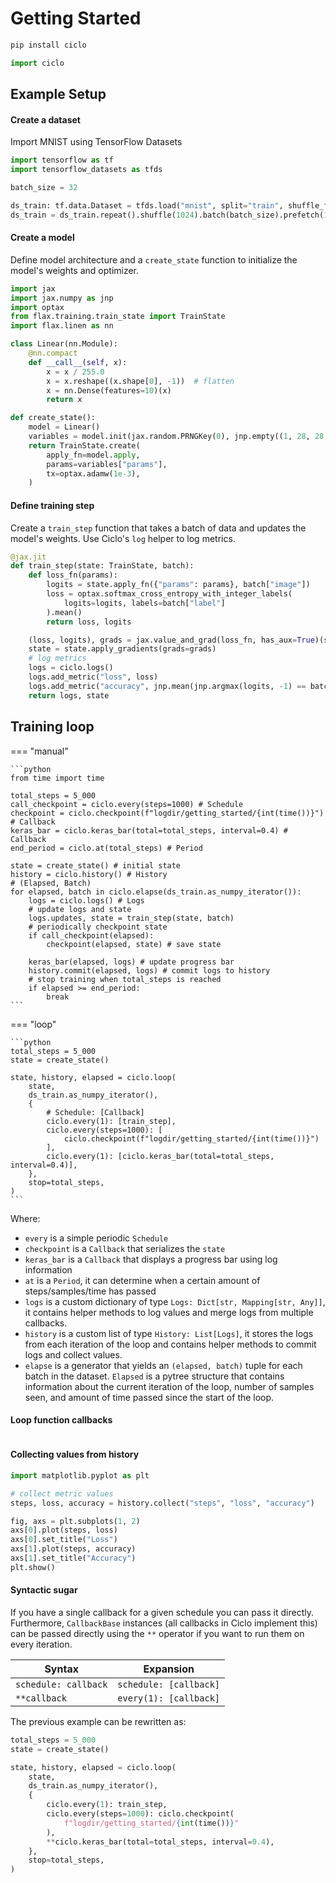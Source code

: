<style>
.md-grid {
    max-width: 100%;
    /* add 5% padding left and right*/
    padding: 0 5%;
}
</style>

# Getting Started


```bash
pip install ciclo
```

```python
import ciclo
```

## Example Setup

#### Create a dataset

Import MNIST using TensorFlow Datasets

```python
import tensorflow as tf
import tensorflow_datasets as tfds

batch_size = 32

ds_train: tf.data.Dataset = tfds.load("mnist", split="train", shuffle_files=True)
ds_train = ds_train.repeat().shuffle(1024).batch(batch_size).prefetch(1)
```

#### Create a model
Define model architecture and a `create_state` function to initialize the model's weights and optimizer.

```python
import jax
import jax.numpy as jnp
import optax
from flax.training.train_state import TrainState
import flax.linen as nn

class Linear(nn.Module):
    @nn.compact
    def __call__(self, x):
        x = x / 255.0
        x = x.reshape((x.shape[0], -1))  # flatten
        x = nn.Dense(features=10)(x)
        return x

def create_state():
    model = Linear()
    variables = model.init(jax.random.PRNGKey(0), jnp.empty((1, 28, 28, 1)))
    return TrainState.create(
        apply_fn=model.apply,
        params=variables["params"],
        tx=optax.adamw(1e-3),
    )
```

#### Define training step
Create a `train_step` function that takes a batch of data and updates the model's weights. Use Ciclo's `log` helper to log metrics.

```python
@jax.jit
def train_step(state: TrainState, batch):
    def loss_fn(params):
        logits = state.apply_fn({"params": params}, batch["image"])
        loss = optax.softmax_cross_entropy_with_integer_labels(
            logits=logits, labels=batch["label"]
        ).mean()
        return loss, logits

    (loss, logits), grads = jax.value_and_grad(loss_fn, has_aux=True)(state.params)
    state = state.apply_gradients(grads=grads)
    # log metrics
    logs = ciclo.logs()
    logs.add_metric("loss", loss)
    logs.add_metric("accuracy", jnp.mean(jnp.argmax(logits, -1) == batch["label"]))
    return logs, state
```

## Training loop

=== "manual"

    ```python
    from time import time

    total_steps = 5_000
    call_checkpoint = ciclo.every(steps=1000) # Schedule
    checkpoint = ciclo.checkpoint(f"logdir/getting_started/{int(time())}") # Callback
    keras_bar = ciclo.keras_bar(total=total_steps, interval=0.4) # Callback
    end_period = ciclo.at(total_steps) # Period

    state = create_state() # initial state
    history = ciclo.history() # History
    # (Elapsed, Batch)
    for elapsed, batch in ciclo.elapse(ds_train.as_numpy_iterator()):
        logs = ciclo.logs() # Logs
        # update logs and state
        logs.updates, state = train_step(state, batch)
        # periodically checkpoint state
        if call_checkpoint(elapsed):
            checkpoint(elapsed, state) # save state

        keras_bar(elapsed, logs) # update progress bar
        history.commit(elapsed, logs) # commit logs to history
        # stop training when total_steps is reached
        if elapsed >= end_period:
            break
    ```

=== "loop"

    ```python
    total_steps = 5_000
    state = create_state()

    state, history, elapsed = ciclo.loop(
        state,
        ds_train.as_numpy_iterator(),
        {
            # Schedule: [Callback]
            ciclo.every(1): [train_step],
            ciclo.every(steps=1000): [
                ciclo.checkpoint(f"logdir/getting_started/{int(time())}")
            ],
            ciclo.every(1): [ciclo.keras_bar(total=total_steps, interval=0.4)],
        },
        stop=total_steps,
    )
    ```
Where:

* `every` is a simple periodic `Schedule`
* `checkpoint` is a `Callback` that serializes the `state`
* `keras_bar` is a `Callback` that displays a progress bar using log information
* `at` is a `Period`, it can determine when a certain amount of steps/samples/time has passed
* `logs` is a custom dictionary of type `Logs: Dict[str, Mapping[str, Any]]`, it contains helper methods to log values and merge logs from multiple callbacks.
* `history` is a custom list of type `History: List[Logs]`, it stores the logs from each iteration of the loop and contains helper methods to commit logs and collect values.
* `elapse` is a generator that yields an `(elapsed, batch)` tuple for each batch in the dataset. `Elapsed` is a pytree structure that contains information about the current iteration of the loop, number of samples seen, and amount of time passed since the start of the loop.

#### Loop function callbacks

```python
```

#### Collecting values from history
```python
import matplotlib.pyplot as plt

# collect metric values
steps, loss, accuracy = history.collect("steps", "loss", "accuracy")

fig, axs = plt.subplots(1, 2)
axs[0].plot(steps, loss)
axs[0].set_title("Loss")
axs[1].plot(steps, accuracy)
axs[1].set_title("Accuracy")
plt.show()
```

#### Syntactic sugar

If you have a single callback for a given schedule you can pass it directly. Furthermore, `CallbackBase` instances (all callbacks in Ciclo implement this) can be passed directly using the `**` operator if you want to run them on every iteration.

| Syntax | Expansion |
| --- | --- |
| `schedule: callback` | `schedule: [callback]` |
| `**callback` | `every(1): [callback]` |

The previous example can be rewritten as:

```python
total_steps = 5_000
state = create_state()

state, history, elapsed = ciclo.loop(
    state,
    ds_train.as_numpy_iterator(),
    {
        ciclo.every(1): train_step,
        ciclo.every(steps=1000): ciclo.checkpoint(
            f"logdir/getting_started/{int(time())}"
        ),
        **ciclo.keras_bar(total=total_steps, interval=0.4),
    },
    stop=total_steps,
)
```
